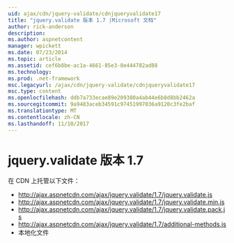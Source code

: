 ```yaml
---
uid: ajax/cdn/jquery-validate/cdnjqueryvalidate17
title: "jquery.validate 版本 1.7 |Microsoft 文档"
author: rick-anderson
description: 
ms.author: aspnetcontent
manager: wpickett
ms.date: 07/23/2014
ms.topic: article
ms.assetid: cef6b8be-ac1a-4661-85e3-8e444782ad88
ms.technology: 
ms.prod: .net-framework
msc.legacyurl: /ajax/cdn/jquery-validate/cdnjqueryvalidate17
msc.type: content
ms.openlocfilehash: ddb7a733ecae89e209380a4ab44e6b8d8bb2462a
ms.sourcegitcommit: 9a9483aceb34591c97451997036a9120c3fe2baf
ms.translationtype: MT
ms.contentlocale: zh-CN
ms.lasthandoff: 11/10/2017
---
```

<a name="jqueryvalidate-version-17"></a>jquery.validate 版本 1.7
====================
在 CDN 上托管以下文件：

- http://ajax.aspnetcdn.com/ajax/jquery.validate/1.7/jquery.validate.js
- http://ajax.aspnetcdn.com/ajax/jquery.validate/1.7/jquery.validate.min.js
- http://ajax.aspnetcdn.com/ajax/jquery.validate/1.7/jquery.validate.pack.js
- http://ajax.aspnetcdn.com/ajax/jquery.validate/1.7/additional-methods.js
- 本地化文件

